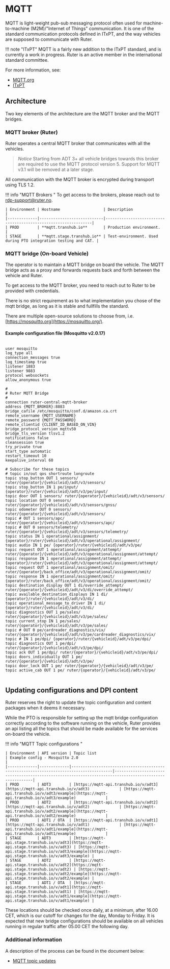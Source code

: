 # MQTT

MQTT is light-weight pub-sub messaging protocol often used for machine-to-machine (M2M)/"Internet of Things" communication. It is one of the standard communication protocols defined in ITxPT, and the way vehicles are supposed to communicate with Ruter.

!!! note "ITxPT"
    MQTT is a fairly new addition to the ITxPT standard, and is currently a work in progress. 
    Ruter is an active member in the international standard committee.

For more information, see: 
- [MQTT.org](https://mqtt.org)
- [ITxPT](https://itxpt.org)

## Architecture
Two key elements of the architecture are the MQTT broker and the MQTT bridges. 

### MQTT broker (Ruter)
Ruter operates a central MQTT broker that communicates with all the vehicles. 

> _Notice_  Starting from ADT 3+ all vehicle bridges towards this broker are required to use the MQTT protocol version 5. 
> Support for MQTT v3.1 will be removed at a later stage.

All communication with the MQTT broker is encrypted during transport using TLS 1.2. 

!!! info "MQTT Brokers "
    To get access to the brokers, please reach out to [rdp-support@ruter.no](mailto:rdp-support@ruter.no).

    | Environment | Hostname                   | Description                                                    |
    |-------------|----------------------------|----------------------------------------------------------------|
    | PROD        | **mqtt.transhub.io**       | Production environment.                                        |
    | STAGE       | **mqtt.stage.transhub.io** | Test-environment. Used during PTO integration testing and CAT. | 

### MQTT bridge (On-board Vehicle)

The operator is to maintain a MQTT bridge on board the vehicle. The MQTT bridge acts as a proxy and forwards requests back and forth between the vehicle and Ruter. 

To get access to the MQTT broker, you need to reach out to Ruter to be provided with credentials. 

There is no strict requirement as to what implementation you chose of the mqtt bridge, as long as it is stable and fullfills the standard. 

There are multiple open-source solutions to choose from, i.e. [https://mosquitto.org](https://mosquitto.org/).  

#### Example configuration file (Mosquitto v2.0.17)

```

user mosquitto
log_type all
connection_messages true
log_timestamp true
listener 1883
listener 9883
protocol websockets
allow_anonymous true

#
# Ruter MQTT Bridge
#
connection ruter-central-mqtt-broker
address {MQTT_BROKER}:8883
bridge_cafile /etc/mosquitto/conf.d/amazon.ca.crt
remote_username {MQTT_USERNAME}
remote_password {MQTT_PASSWORD}
remote_clientid {CLIENT_ID_BASED_ON_VIN}
bridge_protocol_version mqttv50
bridge_tls_version tlsv1.2
notifications false
cleansession true
try_private true
start_type automatic
restart_timeout 10
keepalive_interval 60

# Subscribe for these topics
# topic in/out qos shortroute longroute
topic stop_button OUT 1 sensors/ ruter/{operator}/{vehicleid}/adt/v3/sensors/
topic stop_button IN 1 pe/input/ {operator}/ruter/{vehicleid}/adt/v3/pe/input/
topic door OUT 1 sensors/ ruter/{operator}/{vehicleid}/adt/v3/sensors/
topic location OUT 0 sensors/ ruter/{operator}/{vehicleid}/adt/v3/sensors/gnss/
topic odometer OUT 0 sensors/ ruter/{operator}/{vehicleid}/adt/v3/sensors/
topic # OUT 1 sensors/apc/ ruter/{operator}/{vehicleid}/adt/v3/sensors/apc/
topic # OUT 0 sensors/telemetry/ ruter/{operator}/{vehicleid}/adt/v3/sensors/telemetry/
topic status IN 1 operational/assignment/ {operator}/ruter/{vehicleid}/adt/v3/operational/assignment/
topic audio IN 1 pe/ {operator}/ruter/{vehicleid}/adt/v3/pe/
topic request OUT 1 operational/assignment/attempt/ ruter/{operator}/{vehicleid}/adt/v3/operational/assignment/attempt/
topic response IN 1 operational/assignment/attempt/ {operator}/ruter/{vehicleid}/adt/v3/operational/assignment/attempt/
topic request OUT 1 operational/assignment/omit/ ruter/{operator}/back_office/adt/v3/operational/assignment/omit/
topic response IN 1 operational/assignment/omit/ {operator}/ruter/back_office/adt/v3/operational/assignment/omit/
topic destination_display OUT 1 di/override_attempt/ ruter/{operator}/{vehicleid}/adt/v3/di/override_attempt/
topic available_destination_displays IN 1 di/ {operator}/ruter/{vehicleid}/adt/v3/di/
topic operational_message_to_driver IN 1 di/ {operator}/ruter/{vehicleid}/adt/v3/di/
topic diagnostics OUT 1 pe/sales/ ruter/{operator}/{vehicleid}/adt/v3/pe/sales/
topic current_stop IN 1 pe/sales/ ruter/{operator}/{vehicleid}/adt/v3/pe/sales/
topic # OUT 0 pe/cardreader_diagnostics/vix/ ruter/{operator}/{vehicleid}/adt/v3/pe/cardreader_diagnostics/vix/
topic # IN 1 pe/dpi/ {operator}/ruter/{vehicleid}/adt/v3/pe/dpi/
topic diagnostics OUT 1 pe/dpi/ ruter/{operator}/{vehicleid}/adt/v3/pe/dpi/
topic ack OUT 1 pe/dpi/ ruter/{operator}/{vehicleid}/adt/v3/pe/dpi/
topic doors_individually OUT 1 pe/ ruter/{operator}/{vehicleid}/adt/v3/pe/
topic door_lock OUT 1 pe/ ruter/{operator}/{vehicleid}/adt/v3/pe/
topic active_cab OUT 1 pe/ ruter/{operator}/{vehicleid}/adt/v3/pe/


```

## Updating configurations and DPI content

Ruter reserves the right to update the topic configuration and content packages when it deems it necessary.

While the PTO is responsible for setting up the mqtt bridge configuration correctly according to the software running on the vehicle, Ruter provides an api listing all the topics that should be made available for the services on-board the vehicle. 

!!! info "MQTT Topic configurations "
    
    | Environment | API version | Topic list                                                                             | Example config - Mosquitto 2.0                                                                         |
    |-------------|-------------|----------------------------------------------------------------------------------------|--------------------------------------------------------------------------------------------------------|
    | PROD        | ADT3        | [https://mqtt-api.transhub.io/v/adt3](https://mqtt-api.transhub.io/v/adt3)             | [https://mqtt-api.transhub.io/v/adt3/example](https://mqtt-api.transhub.io/v/adt3/example)             | 
    | PROD        | ADT2        | [https://mqtt-api.transhub.io/v/adt2](https://mqtt-api.transhub.io/v/adt2)             | [https://mqtt-api.transhub.io/v/adt2/example](https://mqtt-api.transhub.io/v/adt2/example)             |
    | PROD        | ADT1 / OTA  | [https://mqtt-api.transhub.io/v/adt1](https://mqtt-api.transhub.io/v/adt1)             | [https://mqtt-api.transhub.io/v/adt1/example](https://mqtt-api.transhub.io/v/adt1/example)             |
    | STAGE       | ADT3        | [https://mqtt-api.stage.transhub.io/v/adt3](https://mqtt-api.stage.transhub.io/v/adt3) | [https://mqtt-api.stage.transhub.io/v/adt3/example](https://mqtt-api.stage.transhub.io/v/adt3/example) | 
    | STAGE       | ADT2        | [https://mqtt-api.stage.transhub.io/v/adt2](https://mqtt-api.stage.transhub.io/v/adt2) | [https://mqtt-api.stage.transhub.io/v/adt2/example](https://mqtt-api.stage.transhub.io/v/adt2/example) |
    | STAGE       | ADT1 / OTA  | [https://mqtt-api.stage.transhub.io/v/adt1](https://mqtt-api.stage.transhub.io/v/adt1) | [https://mqtt-api.stage.transhub.io/v/adt1/example](https://mqtt-api.stage.transhub.io/v/adt1/example) |


These locations should be checked once daily, at a minimum, after 16.00 CET, which is our cutoff for changes for the day, Monday to Friday.
It is expected that new bridge configurations should be available on all vehicles running in regular traffic after 05.00 CET the following day.

### Additional information

A description of the process can be found in the document below: 
- [MQTT topic updates](https://ruterno.github.io/ota-schemas/mqtt-updates/index.html)

